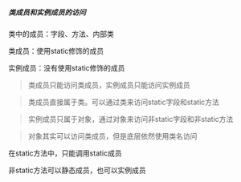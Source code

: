 #####  类成员和实例成员的访问 

类中的成员：字段、方法、内部类

类成员：使用static修饰的成员

实例成员：没有使用static修饰的成员

>  类成员只能访问类成员，实例成员只能访问实例成员

> 类成员直接属于类。可以通过类来访问static字段和static方法

> 实例成员只属于对象，通过对象来访问非static字段和非static方法

> 对象其实可以访问类成员，但是底层依然使用类名访问

在static方法中，只能调用static成员

非static方法可以静态成员，也可以实例成员